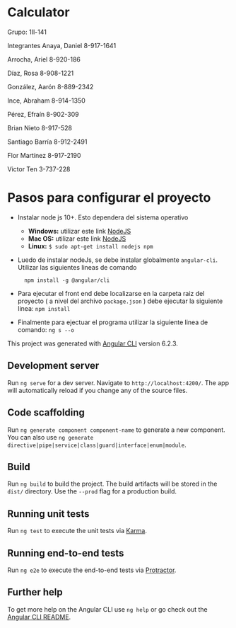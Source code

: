 # Calculator

Grupo: 1Il-141

Integrantes Anaya, Daniel 8-917-1641

Arrocha, Ariel 8-920-186

Díaz, Rosa 8-908-1221

González, Aarón 8-889-2342

Ince, Abraham 8-914-1350

Pérez, Efraín 8-902-309

Brian Nieto 8-917-528

Santiago Barría 8-912-2491

Flor Martínez 8-917-2190

Victor Ten 3-737-228

# Pasos para configurar el proyecto #

 
* Instalar node js 10+. Esto dependera del sistema operativo
  * **Windows:** utilizar este link [NodeJS](https://nodejs.org)
  * **Mac OS:** utilizar este link [NodeJS](https://nodejs.org)
  * **Linux:** 
        `$ sudo apt-get install nodejs npm`
* Luedo de instalar nodeJs, se debe instalar globalmente `angular-cli`. Utilizar las siguientes lineas de comando
  ```
    npm install -g @angular/cli
  ```
* Para ejecutar el front end debe localizarse en la carpeta raiz del proyecto ( a nivel del archivo `package.json` ) debe       ejecutar la siguiente linea: `npm install`

* Finalmente para ejectuar el programa utilizar la siguiente linea de comando: `ng s --o`

This project was generated with [Angular CLI](https://github.com/angular/angular-cli) version 6.2.3.

## Development server

Run `ng serve` for a dev server. Navigate to `http://localhost:4200/`. The app will automatically reload if you change any of the source files.

## Code scaffolding

Run `ng generate component component-name` to generate a new component. You can also use `ng generate directive|pipe|service|class|guard|interface|enum|module`.

## Build

Run `ng build` to build the project. The build artifacts will be stored in the `dist/` directory. Use the `--prod` flag for a production build.

## Running unit tests

Run `ng test` to execute the unit tests via [Karma](https://karma-runner.github.io).

## Running end-to-end tests

Run `ng e2e` to execute the end-to-end tests via [Protractor](http://www.protractortest.org/).

## Further help

To get more help on the Angular CLI use `ng help` or go check out the [Angular CLI README](https://github.com/angular/angular-cli/blob/master/README.md).
